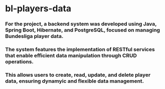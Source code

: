 # bl-players-data

### For the project, a backend system was developed using Java, Spring Boot, Hibernate, and PostgreSQL, focused on managing Bundesliga player data. 
### The system features the implementation of RESTful services that enable efficient data manipulation through CRUD operations. 
### This allows users to create, read, update, and delete player data, ensuring dynamyic and flexible data management.